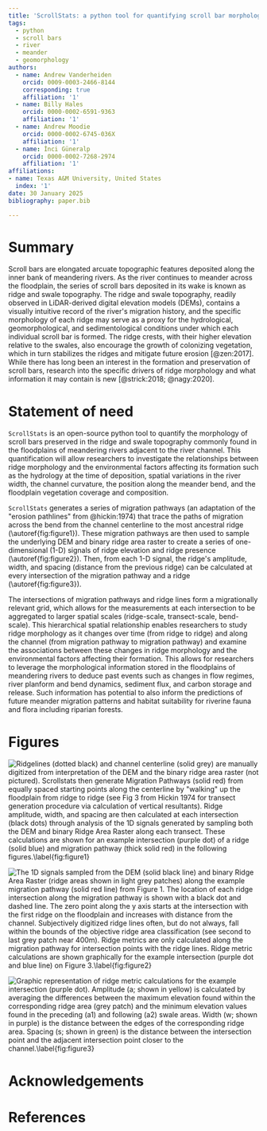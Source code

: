 ```yaml
---
title: 'ScrollStats: a python tool for quantifying scroll bar morphology on meandering rivers'
tags: 
  - python
  - scroll bars
  - river
  - meander
  - geomorphology
authors:
  - name: Andrew Vanderheiden
    orcid: 0009-0003-2466-8144 
    corresponding: true
    affiliation: '1'
  - name: Billy Hales
    orcid: 0000-0002-6591-9363 
    affiliation: '1'
  - name: Andrew Moodie
    orcid: 0000-0002-6745-036X
    affiliation: '1'
  - name: İnci Güneralp 
    orcid: 0000-0002-7268-2974
    affiliation: '1'
affiliations:
- name: Texas A&M University, United States
  index: '1'
date: 30 January 2025
bibliography: paper.bib

---
```

# Summary
Scroll bars are elongated arcuate topographic features deposited along the inner bank of meandering rivers. As the river continues to meander across the floodplain, the series of scroll bars deposited in its wake is known as ridge and swale topography. The ridge and swale topography, readily observed in LiDAR-derived digital elevation models (DEMs), contains a visually intuitive record of the river's migration history, and the specific morphology of each ridge may serve as a proxy for the hydrological, geomorphological, and sedimentological conditions under which each individual scroll bar is formed. The ridge crests, with their higher elevation relative to the swales, also encourage the growth of colonizing vegetation, which in turn stabilizes the ridges and mitigate future erosion [@zen:2017]. While there has long been an interest in the formation and preservation of scroll bars, research into the specific drivers of ridge morphology and what information it may contain is new [@strick:2018; @nagy:2020]. 

# Statement of need
`ScrollStats` is an open-source python tool to quantify the morphology of scroll bars preserved in the ridge and swale topography commonly found in the floodplains of meandering rivers adjacent to the river channel. This quantification will allow researchers to investigate the relationships between ridge morphology and the environmental factors affecting its formation such as the hydrology at the time of deposition, spatial variations in the river width, the channel curvature, the position along the meander bend, and the floodplain vegetation coverage and composition.

`ScrollStats` generates a series of migration pathways (an adaptation of the "erosion pathlines" from @hickin:1974) that trace the paths of migration across the bend from the channel centerline to the most ancestral ridge (\autoref{fig:figure1}). These migration pathways are then used to sample the underlying DEM and binary ridge area raster to create a series of one-dimensional (1-D) signals of ridge elevation and ridge presence (\autoref{fig:figure2}). Then, from each 1-D signal, the ridge's amplitude, width, and spacing (distance from the previous ridge) can be calculated at every intersection of the migration pathway and a ridge (\autoref{fig:figure3}).

The intersections of migration pathways and ridge lines form a migrationally relevant grid, which allows for the measurements at each intersection to be aggregated to larger spatial scales (ridge-scale, transect-scale, bend-scale). This hierarchical spatial relationship enables researchers to study ridge morphology as it changes over time (from ridge to ridge) and along the channel (from migration pathway to migration pathway) and examine the associations between these changes in ridge morphology and the environmental factors affecting their formation. This allows for researchers to leverage the morphological information stored in the floodplains of meandering rivers to deduce past events such as changes in flow regimes, river planform and bend dynamics, sediment flux, and carbon storage and release. Such information has potential to also inform the predictions of future meander migration patterns and habitat suitability for riverine fauna and flora including riparian forests.

# Figures

![Ridgelines (dotted black) and channel centerline (solid grey) are manually digitized from interpretation of the DEM and the binary ridge area raster (not pictured). Scrollstats then generate Migration Pathways (solid red) from equally spaced starting points along the centerline by "walking" up the floodplain from ridge to ridge (see Fig 3 from Hickin 1974 for transect generation procedure via calculation of vertical resultants). Ridge amplitude, width, and spacing are then calculated at each intersection (black dots) through analysis of the 1D signals generated by sampling both the DEM and binary Ridge Area Raster along each transect. These calculations are shown for an example intersection (purple dot) of a ridge (solid blue) and migration pathway (thick solid red) in the following figures.\label{fig:figure1}](figs/digitized_dem.png)

![The 1D signals sampled from the DEM (solid black line) and binary Ridge Area Raster (ridge areas shown in light grey patches) along the example migration pathway (solid red line) from Figure 1. The location of each ridge intersection along the migration pathway is shown with a black dot and dashed line. The zero point along the y axis starts at the intersection with the first ridge on the floodplain and increases with distance from the channel. Subjectively digitized ridge lines often, but do not always, fall within the bounds of the objective ridge area classification (see second to last grey patch near 400m). Ridge metrics are only calculated along the migration pathway for intersection points with the ridge lines. Ridge metric calculations are shown graphically for the example intersection (purple dot and blue line) on Figure 3.\label{fig:figure2}](figs/example_transect.png)

![Graphic representation of ridge metric calculations for the example intersection (purple dot). Amplitude (a; shown in yellow) is calculated by averaging the differences between the maximum elevation found within the corresponding ridge area (grey patch) and the minimum elevation values found in the preceding (a1) and following (a2) swale areas. Width (w; shown in purple) is the distance between the edges of the corresponding ridge area. Spacing (s; shown in green) is the distance between the intersection point and the adjacent intersection point closer to the channel.\label{fig:figure3}](figs/example_metric.png)

# Acknowledgements

# References 